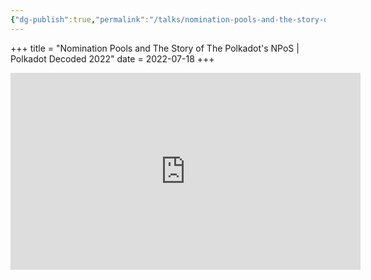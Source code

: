 ```yaml
---
{"dg-publish":true,"permalink":"/talks/nomination-pools-and-the-story-of-the-polkadot-s-n-po-s-polkadot-decoded-2022/"}
---
```



+++
title = "Nomination Pools and The Story of The Polkadot's NPoS | Polkadot Decoded 2022"
date = 2022-07-18
+++

<iframe width="560" height="315" src="https://www.youtube.com/embed/_wjAYivFQBU" title="YouTube video player" frameborder="0" allow="accelerometer; autoplay; clipboard-write; encrypted-media; gyroscope; picture-in-picture" allowfullscreen></iframe>
